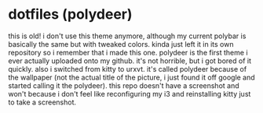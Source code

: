 # dotfiles (polydeer)

this is old! i don't use this theme anymore, although my current polybar is basically the same but with tweaked colors. kinda just left it in its own repository so
i remember that i made this one. polydeer is the first theme i ever actually uploaded onto my github. it's not horrible, but i got bored of it quickly. also i switched from kitty to urxvt. it's called polydeer because of the wallpaper (not the actual title of the picture, i just found it off google and started calling it the polydeer). this repo doesn't have a screenshot and won't because i don't feel like reconfiguring my i3 and reinstalling kitty just to take a screenshot.
